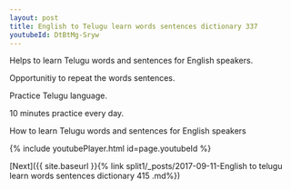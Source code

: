 ```yaml
---
layout: post
title: English to Telugu learn words sentences dictionary 337 
youtubeId: DtBtMg-Sryw
---
```

 
 
Helps to learn Telugu words and sentences for English speakers.

Opportunitiy to repeat the words sentences. 

Practice Telugu language. 
 
10 minutes practice every day. 
 
How to learn Telugu words and sentences for English speakers 
 
{% include youtubePlayer.html id=page.youtubeId %}
 
 
[Next]({{ site.baseurl }}{% link  split1/_posts/2017-09-11-English to telugu learn words sentences dictionary 415 .md%})
 
